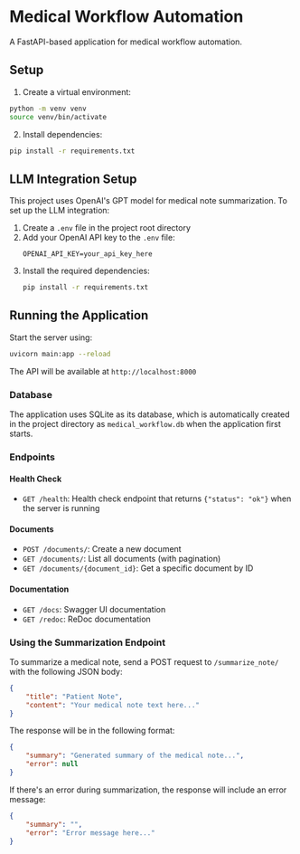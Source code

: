 # Medical Workflow Automation

A FastAPI-based application for medical workflow automation.

## Setup

1. Create a virtual environment:
```bash
python -m venv venv
source venv/bin/activate  
```

2. Install dependencies:
```bash
pip install -r requirements.txt
```

## LLM Integration Setup

This project uses OpenAI's GPT model for medical note summarization. To set up the LLM integration:

1. Create a `.env` file in the project root directory
2. Add your OpenAI API key to the `.env` file:
   ```
   OPENAI_API_KEY=your_api_key_here
   ```
3. Install the required dependencies:
   ```bash
   pip install -r requirements.txt
   ```

## Running the Application

Start the server using:
```bash
uvicorn main:app --reload
```

The API will be available at `http://localhost:8000`

### Database

The application uses SQLite as its database, which is automatically created in the project directory as `medical_workflow.db` when the application first starts.

### Endpoints

#### Health Check
- `GET /health`: Health check endpoint that returns `{"status": "ok"}` when the server is running

#### Documents
- `POST /documents/`: Create a new document
- `GET /documents/`: List all documents (with pagination)
- `GET /documents/{document_id}`: Get a specific document by ID

#### Documentation
- `GET /docs`: Swagger UI documentation
- `GET /redoc`: ReDoc documentation

### Using the Summarization Endpoint

To summarize a medical note, send a POST request to `/summarize_note/` with the following JSON body:

```json
{
    "title": "Patient Note",
    "content": "Your medical note text here..."
}
```

The response will be in the following format:

```json
{
    "summary": "Generated summary of the medical note...",
    "error": null
}
```

If there's an error during summarization, the response will include an error message:

```json
{
    "summary": "",
    "error": "Error message here..."
}
```